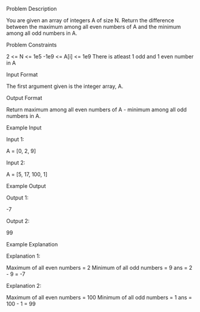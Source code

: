 Problem Description

You are given an array of integers A of size N.
Return the difference between the maximum among all even numbers of A and the minimum among all odd numbers in A.



Problem Constraints

2 <= N <= 1e5
-1e9 <= A[i] <= 1e9
There is atleast 1 odd and 1 even number in A



Input Format

The first argument given is the integer array, A.



Output Format

Return maximum among all even numbers of A - minimum among all odd numbers in A.



Example Input

Input 1:

 A = [0, 2, 9]

Input 2:

 A = [5, 17, 100, 1]



Example Output

Output 1:

-7

Output 2:

99



Example Explanation

Explanation 1:

Maximum of all even numbers = 2
Minimum of all odd numbers = 9
ans = 2 - 9 = -7

Explanation 2:

Maximum of all even numbers = 100
Minimum of all odd numbers = 1
ans = 100 - 1 = 99
